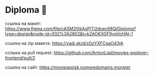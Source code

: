 # Diploma 💪

ссылка на макет: https://www.figma.com/file/cASM20ikAsPlTi2doec68Q/Diploma?type=design&node-id=932%3A2802&t=k2AOKXGF9ypVcHAt-1

ссылка на zip макета: https://yadi.sk/d/xGzYXFCgaO43jA

сслыка на pull request: https://github.com/AntonLiad/movies-explorer-frontend/pull/2

ссылка на сайт: https://moviespoisk.nomoredomains.monster
